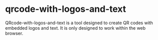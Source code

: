 # qrcode-with-logos-and-text
QRcode-with-logos-and-text is a tool designed to create QR codes with embedded logos and text. It is only designed to work within the web browser.
